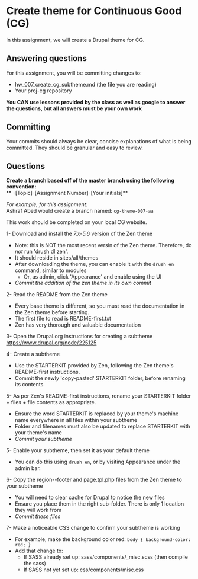 # Create theme for Continuous Good (CG)
In this assignment, we will create a Drupal theme for CG.

## Answering questions
For this assignment, you will be committing changes to:
- hw_007_create_cg_subtheme.md (the file you are reading)
- Your proj-cg repository

**You CAN use lessons provided by the class as well as google to answer the questions, but all answers must be your own work**  

## Committing
Your commits should always be clear, concise explanations of what is being committed. They should be granular and easy to review.

## Questions
**Create a branch based off of the master branch using the following convention:**  
** -[Topic]-[Assignment Number]-[Your initials]**

*For example, for this assignment:*  
Ashraf Abed would create a branch named: ```cg-theme-007-aa```  

This work should be completed on your local CG website.  

1- Download and install the *7.x-5.6* version of the Zen theme
  - Note: this is NOT the most recent versin of the Zen theme. Therefore, do *not* run 'drush dl zen'.
  - It should reside in sites/all/themes
  - After downloading the theme, you can enable it with the ```drush en``` command, similar to modules
    - Or, as admin, click 'Appearance' and enable using the UI
  - *Commit the addition of the zen theme in its own commit*

2- Read the README from the Zen theme
  - Every base theme is different, so you must read the documentation in the Zen theme before starting.
  - The first file to read is README-first.txt
  - Zen has very thorough and valuable documentation

3- Open the Drupal.org instructions for creating a subtheme
https://www.drupal.org/node/225125

4- Create a subtheme
  - Use the STARTERKIT provided by Zen, following the Zen theme's README-first instructions.
  - Commit the newly 'copy-pasted' STARTERKIT folder, before renaming its contents.

5- As per Zen's README-first instructions, rename your STARTERKIT folder + files + file contents as appropriate.
  - Ensure the word STARTERKIT is replaced by your theme's machine name everywhere in all files within your subtheme
  - Folder and filenames must also be updated to replace STARTERKIT with your theme's name
  - *Commit your subtheme*  

5- Enable your subtheme, then set it as your default theme  
  - You can do this using ```drush en```, or by visiting Appearance under the admin bar.

6- Copy the region--footer and page.tpl.php files from the Zen theme to your subtheme
  - You will need to clear cache for Drupal to notice the new files
  - Ensure you place them in the right sub-folder. There is only 1 location they will work from  
  - *Commit these files*

7- Make a noticeable CSS change to confirm your subtheme is working
  - For example, make the background color red: ```body { background-color: red; }```
  - Add that change to: 
    - If SASS already set up: sass/components/_misc.scss (then compile the sass)
    - If SASS not yet set up: css/components/misc.css
